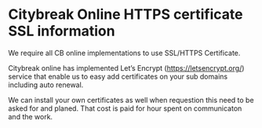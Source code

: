 # Citybreak Online HTTPS certificate SSL information

We require all CB online implementations to use SSL/HTTPS Certificate.

Citybreak online has implemented Let’s Encrypt (https://letsencrypt.org/) service that enable us to easy add certificates on your sub domains including auto renewal.

We can install your own certificates as well when requestion this need to be asked for and planed. 
That cost is paid for hour spent on communicaton and the work.
